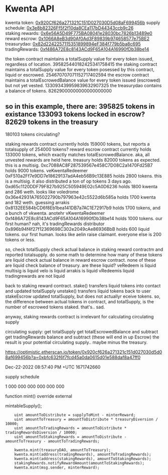 # Kwenta API

kwenta token:    [0x920Cf626a271321C151D027030D5d08aF699456b](https://optimistic.etherscan.io/address/0x920Cf626a271321C151D027030D5d08aF699456b)
supply schedule: [0x3e8b82326Ff5f2f10da8CEa117bD44343ccb9c26](https://optimistic.etherscan.io/address/0x3e8b82326ff5f2f10da8cea117bd44343ccb9c26)     
staking rewards: [0x6e56A5D49F775BA08041e28030bc7826b13489e0](https://optimistic.etherscan.io/address/0x6e56a5d49f775ba08041e28030bc7826b13489e0)
reward escrow:   [0x1066A8eB3d90Af0Ad3F89839b974658577e75BE2](https://optimistic.etherscan.io/address/0x1066a8eb3d90af0ad3f89839b974658577e75be2)
treasurydao:     [0x82d2242257115351899894eF384f779b5ba8c695](https://optimistic.etherscan.io/address/0x82d2242257115351899894ef384f779b5ba8c695)
tradingRewards:  [0xf486A72E8c8143ACd9F65A104A16990fDb38be14](https://optimistic.etherscan.io/address/0xf486a72e8c8143acd9f65a104a16990fdb38be14)

the token contract maintains a totalSupply value for every token issued, regardless of location.                   395825440182425341758415
the staking contract maintains a totalSupply value for every token posessed by this contract, liquid or escrowed.  254670707071152717402594
the escrow contract maintains a totalEscrowedBalance value for every token issued (escrowed) but not yet vested.   133093439959839632907325
the treasurydao contains a balance of tokens.  			 												            82629000000000000000000

so in this example, there are:
  395825 tokens in existance
  133093 tokens locked in escrow?
   82629 tokens in the treasury
  ------
  180103 tokens circulating?


staking rewards contract currently holds 159000 tokens, but reports a totalsupply of 254000 tokens?
reward escrow contract currently holds 133000 tokens, which exactly matches totalEscrowedBalance.  aka, all unvested rewards are held here.
treasury holds 82000 tokens as expected.   this is a multisig.
0xc7088AC8F287539567e458C7D08C2a1470Fd25B7 holds 9000 tokens.  veKwentaRedeemer
0xF510a2Ff7e9DD7e18629137adA4eb56B9c13E885 holds 2800 tokens.  this is a multisig.  it also distributed a ton of op tokens 3 days ago.
0xd65c1120DDF79F827b925C505949E02c5A0D6236 holds 1800 kwenta and 286 weth.  looks like voledrome
0x36e42931A765022790b797963e42c5522d6b585a holds 1700 kwenta and 182 weth.  guessing arrakis
0x8132EE584bCD6f8Eb1bea141DB7a7AC1E72917b9 holds 1700 tokens, and a bunch of vkwenta. anotehr vKwentaRedeemer
0xf486A72E8c8143ACd9F65A104A16990fDb38be14 holds 1000 tokens. our first human?  nah, it's tradingRewards distributor
0x896b94f4f27f12369698C302e2049cAe86936BbB holds 600 liquid tokens. our first human.  looks like aelin raise claimant.
everyone else is 200 tokens or less.

so, check totalSupply
check actual balance in staking reward contractm and reported totalsupply.  do some math to determine how many of these tokens are liquid
check actual balance in reward escrow contract.  none of these are liquid
check balance of treasury.  are these liquid?
veRedeem is liquid
multisig is liquid
velo is liquid
arrakis is liquid
vRedeemis liquid
tradingrewards are not liquid

back to staking reward contract.
stake() transfers liquid tokens into contact and updated totalSupply
unstake() transfers liquid tokens back to user
stakeEscrow updated totalSupply, but does not actuallyr eceive tokens.
so, the difference between actual tokens in contract, and totalSupply, is the number of escrowed tokens staked.
that's..  sad.

anyway, staking rewards contract is irrelevant for calculating circulating supply

circulating supply:
get totalSupply
get totalEscrowedBalance and subtract
get tradingRewards balance and subtract (these will end in up Escrow)
the result is your potential circulating supply.. maybe minus the treasury.













https://optimistic.etherscan.io/token/0x920cf626a271321c151d027030d5d08af699456b?a=0xbfc632f6f7fcd45a0da0615d01e588daf8a47ff0

Dec-22-2022 08:57:40 PM +UTC
1671742660

supply schedule

1 000 000 000 000 000 000

 function mint() override external 
 
 mintableSupply();

        uint amountToDistribute = supplyToMint - minterReward;
        uint amountToTreasury = amountToDistribute * treasuryDiversion / 10000;
        uint amountToTradingRewards = amountToDistribute * tradingRewardsDiversion / 10000;
        uint amountToStakingRewards = amountToDistribute - amountToTreasury - amountToTradingRewards;

        kwenta.mint(treasuryDAO, amountToTreasury);
        kwenta.mint(address(tradingRewards), amountToTradingRewards);
        kwenta.mint(address(stakingRewards), amountToStakingRewards);
        stakingRewards.notifyRewardAmount(amountToStakingRewards);
        kwenta.mint(msg.sender, minterReward);
    